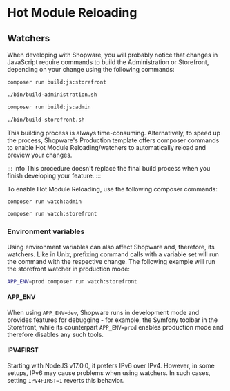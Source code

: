 # Hot Module Reloading

## Watchers

When developing with Shopware, you will probably notice that changes in JavaScript require commands to build the Administration or Storefront, depending on your change using the following commands:

<Tabs>
<Tab title="Administration (Composer)">

```bash
composer run build:js:storefront
```

</Tab>

<Tab title="Administration (Shell)">

```bash
./bin/build-administration.sh
```

</Tab>

<Tab title="Storefront (Composer)">

```bash
composer run build:js:admin
```

</Tab>

<Tab title="Storefront (Shell)">

```bash
./bin/build-storefront.sh
```

</Tab>
</Tabs>

This building process is always time-consuming. Alternatively, to speed up the process, Shopware's Production template offers composer commands to enable Hot Module Reloading/watchers to automatically reload and preview your changes.

::: info
This procedure doesn't replace the final build process when you finish developing your feature.
:::

To enable Hot Module Reloading, use the following composer commands:

<Tabs>
<Tab title="Administration">

```bash
composer run watch:admin
```

</Tab>

<Tab title="Storefront">

```bash
composer run watch:storefront
```

</Tab>
</Tabs>

### Environment variables

Using environment variables can also affect Shopware and, therefore, its watchers. Like in Unix, prefixing command calls with a variable set will run the command with the respective change. The following example will run the storefront watcher in production mode:

```bash
APP_ENV=prod composer run watch:storefront
```

#### APP_ENV

When using `APP_ENV=dev`, Shopware runs in development mode and provides features for debugging - for example, the Symfony toolbar in the Storefront, while its counterpart `APP_ENV=prod` enables production mode and therefore disables any such tools.

#### IPV4FIRST

Starting with NodeJS v17.0.0, it prefers IPv6 over IPv4. However, in some setups, IPv6 may cause problems when using watchers. In such cases, setting `IPV4FIRST=1` reverts this behavior.
